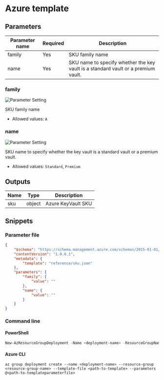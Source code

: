 # Azure template

## Parameters

Parameter name | Required | Description
-------------- | -------- | -----------
family         | Yes      | SKU family name
name           | Yes      | SKU name to specify whether the key vault is a standard vault or a premium vault.

### family

![Parameter Setting](https://img.shields.io/badge/parameter-required-orange?style=flat-square)

SKU family name

- Allowed values: `A`

### name

![Parameter Setting](https://img.shields.io/badge/parameter-required-orange?style=flat-square)

SKU name to specify whether the key vault is a standard vault or a premium vault.

- Allowed values: `Standard`, `Premium`

## Outputs

Name | Type | Description
---- | ---- | -----------
sku  | object | Azure KeyVault SKU

## Snippets

### Parameter file

```json
{
    "$schema": "https://schema.management.azure.com/schemas/2015-01-01/deploymentParameters.json#",
    "contentVersion": "1.0.0.1",
    "metadata": {
        "template": "reference/sku.json"
    },
    "parameters": {
        "family": {
            "value": ""
        },
        "name": {
            "value": ""
        }
    }
}
```

### Command line

#### PowerShell

```powershell
New-AzResourceGroupDeployment -Name <deployment-name> -ResourceGroupName <resource-group-name> -TemplateFile <path-to-template> -TemplateParameterFile <path-to-templateparameter>
```

#### Azure CLI

```text
az group deployment create --name <deployment-name> --resource-group <resource-group-name> --template-file <path-to-template> --parameters @<path-to-templateparameterfile>
```
